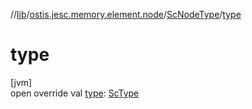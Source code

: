 //[lib](../../../index.md)/[ostis.jesc.memory.element.node](../index.md)/[ScNodeType](index.md)/[type](type.md)

# type

[jvm]\
open override val [type](type.md): [ScType](../../ostis.jesc.client.model.type/-sc-type/index.md)
